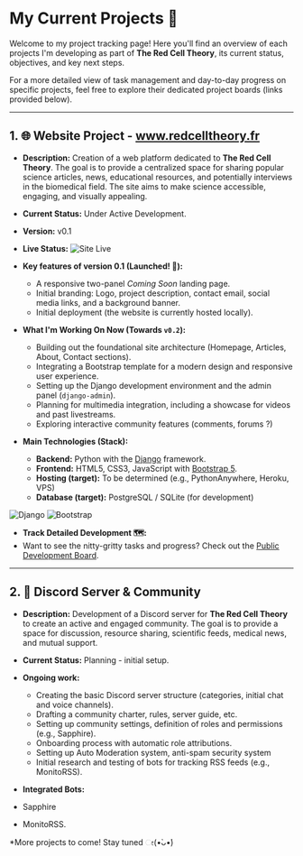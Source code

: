 # My Current Projects 🚀

Welcome to my project tracking page! Here you'll find an overview of each projects I'm developing as part of **The Red Cell Theory**, its current status, objectives, and key next steps.

For a more detailed view of task management and day-to-day progress on specific projects, feel free to explore their dedicated project boards (links provided below).

---

##  1. 🌐 Website Project - www.redcelltheory.fr

* **Description:** Creation of a web platform dedicated to **The Red Cell Theory**. The goal is to provide a centralized space for sharing popular science articles, news, educational resources, and potentially interviews in the biomedical field. The site aims to make science accessible, engaging, and visually appealing.
* **Current Status:** Under Active Development.
* **Version:** v0.1
* **Live Status:** ![Site Live](https://img.shields.io/badge/%F0%9F%8C%8D%20Page%20is%20Live!-darkgreen?style=flat-square)
  
* **Key features of version 0.1 (Launched! 🎉):**
    * A responsive two-panel _Coming Soon_ landing page.
    * Initial branding: Logo, project description, contact email, social media links, and a background banner.
    * Initial deployment (the website is currently hosted locally).

* **What I'm Working On Now (Towards `v0.2`):**
    * Building out the foundational site architecture (Homepage, Articles, About, Contact sections).
    * Integrating a Bootstrap template for a modern design and responsive user experience.
    * Setting up the Django development environment and the admin panel (`django-admin`).
    * Planning for multimedia integration, including a showcase for videos and past livestreams.
    * Exploring interactive community features (comments, forums ?)
    
* **Main Technologies (Stack):**
    * **Backend:** Python with the [Django](https://www.djangoproject.com/) framework.
    * **Frontend:** HTML5, CSS3, JavaScript with [Bootstrap 5](https://getbootstrap.com/). 
    * **Hosting (target):** To be determined (e.g., PythonAnywhere, Heroku, VPS)
    * **Database (target):** PostgreSQL / SQLite (for development)

![Django](https://img.shields.io/badge/django-%23092E20.svg?style=for-the-badge&logo=django&logoColor=white) ![Bootstrap](https://img.shields.io/badge/bootstrap-%238511FA.svg?style=for-the-badge&logo=bootstrap&logoColor=white)

* **Track Detailed Development 🗺️:**
* Want to see the nitty-gritty tasks and progress? Check out the [Public Development Board](LINK_TO_YOUR_PUBLIC_GITHUB_PROJECT_BOARD_HERE_IF_YOU_CREATE_ONE).

---

## 2. 💬 Discord Server & Community

* **Description:** Development of a Discord server for **The Red Cell Theory** to create an active and engaged community. The goal is to provide a space for discussion, resource sharing, scientific feeds, medical news, and mutual support.
* **Current Status:** Planning - initial setup.
  
* **Ongoing work:**
    * Creating the basic Discord server structure (categories, initial chat and voice channels).
    * Drafting a community charter, rules, server guide, etc.
    * Setting up community settings, definition of roles and permissions (e.g., Sapphire).
    * Onboarding process with automatic role attributions.
    * Setting up Auto Moderation system, anti-spam security system
    * Initial research and testing of bots for tracking RSS feeds (e.g., MonitoRSS).
 
* **Integrated Bots:**
* Sapphire
* MonitoRSS.

*More projects to come! Stay tuned ೕ(•̀ᴗ•́)
